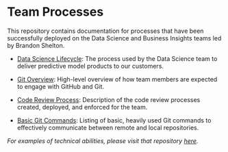 # Team Processes

This repository contains documentation for processes that have been successfully deployed on the Data Science and Business Insights teams led by Brandon Shelton.

- [Data Science Lifecycle](https://github.com/b-shelton/team_processes/blob/master/data_science_lifecycle.md): The process used by the Data Science team to deliver predictive model products to our customers.

- [Git Overview](https://github.com/b-shelton/team_processes/blob/master/git_overview.md): High-level overview of how team members are expected to engage with GitHub and Git.

- [Code Review Process](https://github.com/b-shelton/team_processes/blob/master/code_review.md): Description of the code review processes created, deployed, and enforced for the team.

- [Basic Git Commands](https://github.com/b-shelton/team_processes/blob/master/basic_git_commands.md): Listing of basic, heavily used Git commands to effectively communicate between remote and local repositories.


_*For examples of technical abilities, please visit that repository [here](https://github.com/b-shelton/technical_examples#technical_examples).*_
